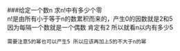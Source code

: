 ###给定一个数n 求n!中有多少个零  
	n!是由所有小于等于n的数累积而来的，产生0的因数就是2和5  
	因为每隔一个数就是一个偶数 肯定有2 所以就看n以内有多少5  

	需要注意5的幂也可以产生5 所以应该再加上5的不大于n的幂